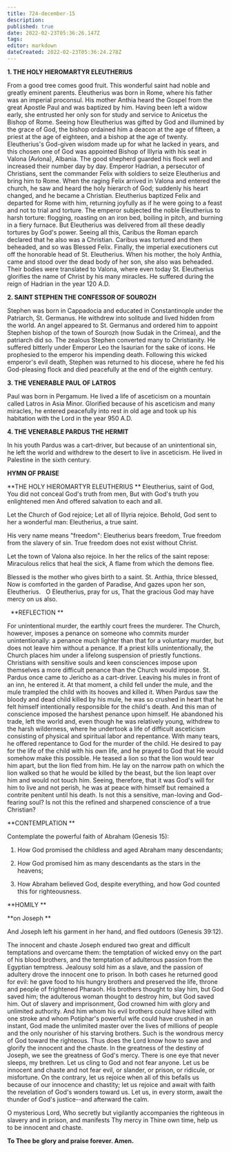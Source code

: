 ```yaml
---
title: 724-december-15
description: 
published: true
date: 2022-02-23T05:36:26.147Z
tags: 
editor: markdown
dateCreated: 2022-02-23T05:36:24.278Z
---
```



**1. THE HOLY HIEROMARTYR ELEUTHERIUS**

From a good tree comes good fruit. This wonderful saint had noble and greatly eminent parents. Eleutherius was born in Rome, where his father was an imperial proconsul. His mother Anthia heard the Gospel from the great Apostle Paul and was baptized by him. Having been left a widow early, she entrusted her only son for study and service to Anicetus the Bishop of Rome. Seeing how Eleutherius was gifted by God and illumined by the grace of God, the bishop ordained him a deacon at the age of fifteen, a priest at the age of eighteen, and a bishop at the age of twenty. Eleutherius's God-given wisdom made up for what he lacked in years, and this chosen one of God was appointed Bishop of Illyria with his seat in Valona (Avlona), Albania. The good shepherd guarded his flock well and increased their number day by day. Emperor Hadrian, a persecutor of Christians, sent the commander Felix with soldiers to seize Eleutherius and bring him to Rome. When the raging Felix arrived in Valona and entered the church, he saw and heard the holy hierarch of God; suddenly his heart changed, and he became a Christian. Eleutherius baptized Felix and departed for Rome with him, returning joyfully as if he were going to a feast and not to trial and torture. The emperor subjected the noble Eleutherius to harsh torture: flogging, roasting on an iron bed, boiling in pitch, and burning in a fiery furnace. But Eleutherius was delivered from all these deadly tortures by God's power. Seeing all this, Caribus the Roman eparch declared that he also was a Christian. Caribus was tortured and then beheaded, and so was Blessed Felix. Finally, the imperial executioners cut off the honorable head of St. Eleutherius. When his mother, the holy Anthia, came and stood over the dead body of her son, she also was beheaded. Their bodies were translated to Valona, where even today St. Eleutherius glorifies the name of Christ by his many miracles. He suffered during the reign of Hadrian in the year 120 A.D.

**2. SAINT STEPHEN THE CONFESSOR OF SOUROZH**

Stephen was born in Cappadocia and educated in Constantinople under the Patriarch, St. Germanus. He withdrew into solitude and lived hidden from the world. An angel appeared to St. Germanus and ordered him to appoint Stephen bishop of the town of Sourozh (now Sudak in the Crimea), and the patriarch did so. The zealous Stephen converted many to Christianity. He suffered bitterly under Emperor Leo the Isaurian for the sake of icons. He prophesied to the emperor his impending death. Following this wicked emperor's evil death, Stephen was returned to his diocese, where he fed his God-pleasing flock and died peacefully at the end of the eighth century.

**3. THE VENERABLE PAUL OF LATROS**

Paul was born in Pergamum. He lived a life of asceticism on a mountain called Latros in Asia Minor. Glorified because of his asceticism and many miracles, he entered peacefully into rest in old age and took up his habitation with the Lord in the year 950 A.D.

**4. THE VENERABLE PARDUS THE HERMIT**

In his youth Pardus was a cart-driver, but because of an unintentional sin, he left the world and withdrew to the desert to live in asceticism. He lived in Palestine in the sixth century.



**HYMN OF PRAISE**

**THE HOLY HIEROMARTYR ELEUTHERIUS
 **
Eleutherius, saint of God,
 You did not conceal God's truth from men,
 But with God's truth you enlightened men
 And offered salvation to each and all.
 
Let the Church of God rejoice;
 Let all of Illyria rejoice.
 Behold, God sent to her a wonderful man:
 Eleutherius, a true saint.
 
His very name means "freedom":
 Eleutherius bears freedom,
 True freedom from the slavery of sin.
 True freedom does not exist without Christ.
 
Let the town of Valona also rejoice.
 In her the relics of the saint repose:
 Miraculous relics that heal the sick,
 A flame from which the demons flee.
 
Blessed is the mother who gives birth to a saint.
 St. Anthia, thrice blessed,
 Now is comforted in the garden of Paradise,
 And gazes upon her son, Eleutherius.
  
 O Eleutherius, pray for us,
 That the gracious God may have mercy on us also.


 
**REFLECTION
 **

For unintentional murder, the earthly court frees the murderer. The Church, however, imposes a penance on someone who commits murder unintentionally: a penance much lighter than that for a voluntary murder, but does not leave him without a penance. If a priest kills unintentionally, the Church places him under a lifelong suspension of priestly functions. Christians with sensitive souls and keen consciences impose upon themselves a more difficult penance than the Church would impose. St. Pardus once came to Jericho as a cart-driver. Leaving his mules in front of an inn, he entered it. At that moment, a child fell under the mule, and the mule trampled the child with its hooves and killed it. When Pardus saw the bloody and dead child killed by his mule, he was so crushed in heart that he felt himself intentionally responsible for the child's death. And this man of conscience imposed the harshest penance upon himself. He abandoned his trade, left the world and, even though he was relatively young, withdrew to the harsh wilderness, where he undertook a life of difficult asceticism consisting of physical and spiritual labor and repentance. With many tears, he offered repentance to God for the murder of the child. He desired to pay for the life of the child with his own life, and he prayed to God that He would somehow make this possible. He teased a lion so that the lion would tear him apart, but the lion fled from him. He lay on the narrow path on which the lion walked so that he would be killed by the beast, but the lion leapt over him and would not touch him. Seeing, therefore, that it was God's will for him to live and not perish, he was at peace with himself but remained a contrite penitent until his death. Is not this a sensitive, man-loving and God-fearing soul? Is not this the refined and sharpened conscience of a true Christian?



**CONTEMPLATION
 **

Contemplate the powerful faith of Abraham (Genesis 15):

1.  How God promised the childless and aged Abraham many descendants;

1.  How God promised him as many descendants as the stars in the heavens;

1.  How Abraham believed God, despite everything, and how God counted this for righteousness.



**HOMILY
 **

**on Joseph
 **

And Joseph left his garment in her hand, and fled outdoors (Genesis 39:12).

The innocent and chaste Joseph endured two great and difficult temptations and overcame them: the temptation of wicked envy on the part of his blood brothers, and the temptation of adulterous passion from the Egyptian temptress. Jealousy sold him as a slave, and the passion of adultery drove the innocent one to prison. In both cases he returned good for evil: he gave food to his hungry brothers and preserved the life, throne and people of frightened Pharaoh. His brothers thought to slay him, but God saved him; the adulterous woman thought to destroy him, but God saved him. Out of slavery and imprisonment, God crowned him with glory and unlimited authority. And him whom his evil brothers could have killed with one stroke and whom Potiphar's powerful wife could have crushed in an instant, God made the unlimited master over the lives of millions of people and the only nourisher of his starving brothers. Such is the wondrous mercy of God toward the righteous. Thus does the Lord know how to save and glorify the innocent and the chaste. In the greatness of the destiny of Joseph, we see the greatness of God's mercy. There is one eye that never sleeps, my brethren. Let us cling to God and not fear anyone. Let us be innocent and chaste and not fear evil, or slander, or prison, or ridicule, or misfortune. On the contrary, let us rejoice when all of this befalls us because of our innocence and chastity; let us rejoice and await with faith the revelation of God's wonders toward us. Let us, in every storm, await the thunder of God's justice--and afterward the calm.

O mysterious Lord, Who secretly but vigilantly accompanies the righteous in slavery and in prison, and manifests Thy mercy in Thine own time, help us to be innocent and chaste.

**To Thee be glory and praise forever. Amen.**

  
